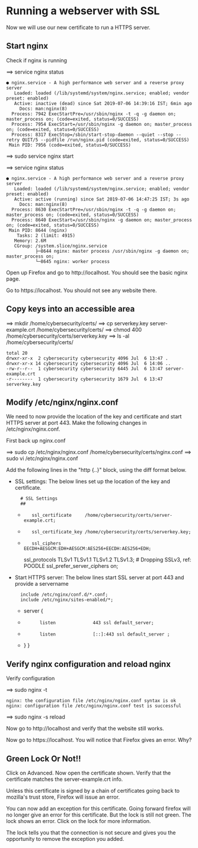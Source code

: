 # Running a webserver with SSL

Now we will use our new certificate to run a HTTPS server.

## Start nginx

Check if nginx is running

==> service nginx status

    ● nginx.service - A high performance web server and a reverse proxy server
       Loaded: loaded (/lib/systemd/system/nginx.service; enabled; vendor preset: enabled)
       Active: inactive (dead) since Sat 2019-07-06 14:39:16 IST; 6min ago
         Docs: man:nginx(8)
      Process: 7942 ExecStartPre=/usr/sbin/nginx -t -q -g daemon on; master_process on; (code=exited, status=0/SUCCESS)
      Process: 7954 ExecStart=/usr/sbin/nginx -g daemon on; master_process on; (code=exited, status=0/SUCCESS)
      Process: 8317 ExecStop=/sbin/start-stop-daemon --quiet --stop --retry QUIT/5 --pidfile /run/nginx.pid (code=exited, status=0/SUCCESS)
     Main PID: 7956 (code=exited, status=0/SUCCESS)


==> sudo service nginx start

==> service nginx status

    ● nginx.service - A high performance web server and a reverse proxy server
       Loaded: loaded (/lib/systemd/system/nginx.service; enabled; vendor preset: enabled)
       Active: active (running) since Sat 2019-07-06 14:47:25 IST; 3s ago
         Docs: man:nginx(8)
      Process: 8630 ExecStartPre=/usr/sbin/nginx -t -q -g daemon on; master_process on; (code=exited, status=0/SUCCESS)
      Process: 8640 ExecStart=/usr/sbin/nginx -g daemon on; master_process on; (code=exited, status=0/SUCCESS)
     Main PID: 8644 (nginx)
        Tasks: 2 (limit: 4915)
       Memory: 2.6M
       CGroup: /system.slice/nginx.service
               ├─8644 nginx: master process /usr/sbin/nginx -g daemon on; master_process on;
               └─8645 nginx: worker process


Open up Firefox and go to http://localhost. You should see the basic nginx page.

Go to https://localhost. You should not see any website there.

## Copy keys into an accessible area

==> mkdir /home/cybersecurity/certs/
==> cp serverkey.key server-example.crt /home/cybersecurity/certs/
==> chmod 400 /home/cybersecurity/certs/serverkey.key
==> ls -al /home/cybersecurity/certs/

    total 20
    drwxr-xr-x  2 cybersecurity cybersecurity 4096 Jul  6 13:47 .
    drwxr-xr-x 14 cybersecurity cybersecurity 4096 Jul  6 14:06 ..
    -rw-r--r--  1 cybersecurity cybersecurity 6445 Jul  6 13:47 server-example.crt
    -r--------  1 cybersecurity cybersecurity 1679 Jul  6 13:47 serverkey.key


## Modify /etc/nginx/nginx.conf

We need to now provide the location of the key and certificate and start
HTTPS server at port 443. Make the following changes in
/etc/nginx/nginx.conf.

First back up nginx.conf

==> sudo cp /etc/nginx/nginx.conf /home/cybersecurity/certs/nginx.conf
==> sudo vi /etc/nginx/nginx.conf

Add the following lines in the "http {..}" block, using the diff format
below.

* SSL settings: The below lines set up the location of the key and certificate.

     	# SSL Settings
     	##
     
    +        ssl_certificate     /home/cybersecurity/certs/server-example.crt;
    +        ssl_certificate_key /home/cybersecurity/certs/serverkey.key;
    +        ssl_ciphers         EECDH+AESGCM:EDH+AESGCM:AES256+EECDH:AES256+EDH;
     	ssl_protocols TLSv1 TLSv1.1 TLSv1.2 TLSv1.3; # Dropping SSLv3, ref: POODLE
     	ssl_prefer_server_ciphers on;

* Start HTTPS server: The below lines start SSL server at port 443 and
  provide a servername
     
     	include /etc/nginx/conf.d/*.conf;
     	include /etc/nginx/sites-enabled/*;
     
    +	server {
    +    		listen              443 ssl default_server;
    +    		listen              [::]:443 ssl default_server ;
    +	}
     }
     
## Verify nginx configuration and reload nginx

Verify configuration

==> sudo nginx -t

    nginx: the configuration file /etc/nginx/nginx.conf syntax is ok
    nginx: configuration file /etc/nginx/nginx.conf test is successful


==> sudo nginx -s reload

Now go to http://localhost and verify that the website still works.

Now go to https://localhost. You will notice that Firefox gives an
error. Why?

## Green Lock Or Not!!

Click on Advanced. Now open the certificate shown. Verify that the
certificate matches the server-example.crt info.

Unless this certificate is signed by a chain of certificates going
back to mozilla's trust store, Firefox will issue an error.

You can now add an exception for this certificate. Going forward
firefox will no longer give an error for this certificate. But the
lock is still not green. The lock shows an error. Click on the lock
for more information.

The lock tells you that the connection is not secure and gives you the
opportunity to remove the exception you added.

